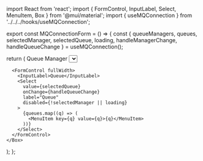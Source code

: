 import React from 'react';
import { FormControl, InputLabel, Select, MenuItem, Box } from '@mui/material';
import { useMQConnection } from '../../../hooks/useMQConnection';

export const MQConnectionForm = () => {
  const {
    queueManagers,
    queues,
    selectedManager,
    selectedQueue,
    loading,
    handleManagerChange,
    handleQueueChange
  } = useMQConnection();

  return (
    <Box display="flex" gap={2} mb={3}>
      <FormControl fullWidth>
        <InputLabel>Queue Manager</InputLabel>
        <Select
          value={selectedManager}
          onChange={handleManagerChange}
          label="Queue Manager"
        >
          {queueManagers.map((qm) => (
            <MenuItem key={qm} value={qm}>{qm}</MenuItem>
          ))}
        </Select>
      </FormControl>
      
      <FormControl fullWidth>
        <InputLabel>Queue</InputLabel>
        <Select
          value={selectedQueue}
          onChange={handleQueueChange}
          label="Queue"
          disabled={!selectedManager || loading}
        >
          {queues.map((q) => (
            <MenuItem key={q} value={q}>{q}</MenuItem>
          ))}
        </Select>
      </FormControl>
    </Box>
  );
};
